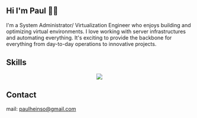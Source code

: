 ## Hi I'm Paul 🦍🍌

I'm a System Administrator/ Virtualization Engineer who enjoys building and optimizing virtual environments. I love working with server infrastructures and automating everything. It's exciting to provide the backbone for everything from day-to-day operations to innovative projects.

## Skills

<p align="center">
  <a href="https://www.youtube.com/watch?v=GLE5He9NLbo">
    <img src="https://skillicons.dev/icons?i=windows,linux,powershell,bash,py,cpp,git,ansible" />
  </a>
</p>

## Contact

mail: paulheinso@gmail.com
